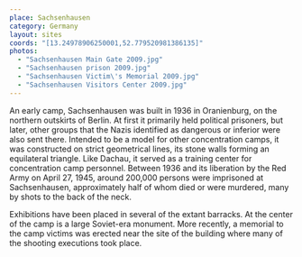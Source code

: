 ```yaml
---
place: Sachsenhausen
category: Germany
layout: sites
coords: "[13.24978906250001,52.779520981386135]"
photos:
  - "Sachsenhausen Main Gate 2009.jpg"
  - "Sachsenhausen prison 2009.jpg"
  - "Sachsenhausen Victim\'s Memorial 2009.jpg"
  - "Sachsenhausen Visitors Center 2009.jpg"
---
```

An early camp, Sachsenhausen was built in 1936 in Oranienburg, on the northern outskirts of Berlin. At first it primarily held political prisoners, but later, other groups that the Nazis identified as dangerous or inferior were also sent there. Intended to be a model for other concentration camps, it was constructed on strict geometrical lines, its stone walls forming an equilateral triangle. Like Dachau, it served as a training center for concentration camp personnel. Between 1936 and its liberation by the Red Army on April 27, 1945, around 200,000 persons were imprisoned at Sachsenhausen, approximately half of whom died or were murdered, many by shots to the back of the neck. 

Exhibitions have been placed in several of the extant barracks. At the center of the camp is a large Soviet-era monument. More recently, a memorial to the camp victims was erected near the site of the building where many of the shooting executions took place.